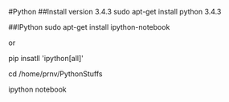 #Python
##Install version 3.4.3
sudo apt-get install python 3.4.3

##IPython
sudo apt-get install ipython-notebook

or

pip insatll 'ipython[all]'


cd /home/prnv/PythonStuffs

ipython notebook


